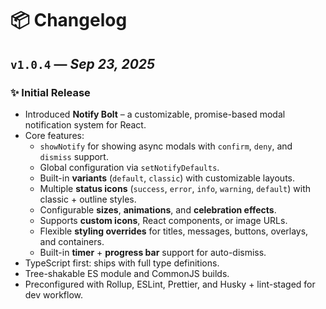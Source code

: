 # 📦 Changelog

## `v1.0.4` — _Sep 23, 2025_

### ✨ Initial Release

- Introduced **Notify Bolt** – a customizable, promise-based modal notification system for React.
- Core features:
  - `showNotify` for showing async modals with `confirm`, `deny`, and `dismiss` support.
  - Global configuration via `setNotifyDefaults`.
  - Built-in **variants** (`default`, `classic`) with customizable layouts.
  - Multiple **status icons** (`success`, `error`, `info`, `warning`, `default`) with classic +
    outline styles.
  - Configurable **sizes**, **animations**, and **celebration effects**.
  - Supports **custom icons**, React components, or image URLs.
  - Flexible **styling overrides** for titles, messages, buttons, overlays, and containers.
  - Built-in **timer** + **progress bar** support for auto-dismiss.
- TypeScript first: ships with full type definitions.
- Tree-shakable ES module and CommonJS builds.
- Preconfigured with Rollup, ESLint, Prettier, and Husky + lint-staged for dev workflow.
